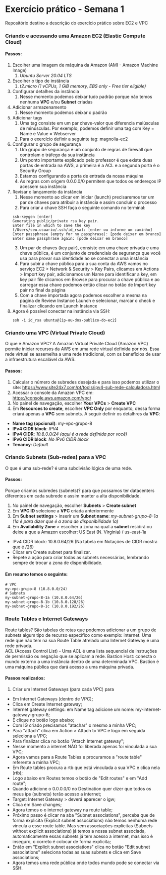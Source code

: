 # Exercício prático - Semana 1
Repositório destino a descrição do exercício prático sobre EC2 e VPC

### Criando e acessando uma Amazon EC2 (Elastic Compute Cloud)
#### Passos:
1. Escolher uma imagem de máquina da Amazon (AMI - Amazon Machine Image)   
    1. _Ubuntu Server 20.04 LTS_
2. Escolher o tipo de instância   
    1. _t2.micro (1 vCPUs, 1 GiB memory, EBS only - Free tier eligible)_
3. Configurar detalhes da instância   
    1. Nesse momento podemos deixar tudo padrão porque não temos nenhuma **VPC** e/ou **Subnet** criadas
4. Adicionar armazenamento   
    1. Nesse momento podemos deixar o padrão
5. Adicionar tags   
    1. Uma tag consiste em um par chave-valor que diferencia maiúsculas de minúsculas. Por exemplo, podemos definir uma tag com Key = Name e Value = Webserver   
    2. Para o exercício definir a seguinte tag: magnolia-ec2
6. Configurar o grupo de segurança   
    1. Um grupo de segurança é um conjunto de regras de firewall que controlam o tráfego da sua instância   
    2. Um ponto importante explicado pelo professor é que existe duas portas de entrada na AWS, a primeira é a ACL e a segunda porta é o Security Group   
    3. Estamos configurando a porta de entrada da nossa máquina   
    4. As regras com origem 0.0.0.0/0 permitem que todos os endereços IP acessem sua instância   
7. Revisar o lançamento da instância   
    1. Nesse momento ao clicar em iniciar (launch) precisaremos ter um par de chaves para atribuir a instância e assim concluir o processo   
    2. Para criar a chave SSH faça o seguinte comando no terminal:
    ```
    ssh-keygen [enter]
    Generating public/private rsa key pair.
    Enter file in which to save the key (/Users/seu.usuario/.ssh/id_rsa): [enter ou informe um caminho]
    Enter passphrase (empty for no passphrase): [pode deixar em branco]
    Enter same passphrase again: [pode deixar em branco]
    ```    
    3. Um par de chaves (key pair), consiste em uma chave privada e uma chave pública, é um conjunto de credenciais de segurança que você usa para provar sua identidade ao se conectar a uma instância   
    4. Para subir a chave pública para a sua conta da AWS vamos no serviço EC2 > Network & Security > Key Pairs, clicamos em Actions > Import key pair, adicionamos um Name para identificar a key, em key pair file clicamos em Browse para procurar a chave pública e ao carregar essa chave podemos então clicar no botão de Import key pair no final da página   
    5. Com a chave importada agora podemos escolher a mesma na página de Review Instance Launch e selecionar, marcar o check e finalizar clicando em Launch Instance   
8. Agora é possível conectar na instância via SSH:
    ```
    ssh -i id_rsa ubuntu@[ip-ou-dns-publico-do-ec2]   
    ```
### Criando uma VPC (Virtual Private Cloud)
O que é Amazon VPC? A Amazon Virtual Private Cloud (Amazon VPC) permite iniciar recursos da AWS em uma rede virtual definida por nós. Essa rede virtual se assemelha a uma rede tradicional, com os benefícios de usar a infraestrutura escalável da AWS.
#### Passos:
1. Calcular o número de subredes desejada e para isso podemos utilizar o site: <https://www.site24x7.com/pt/tools/ipv4-sub-rede-calculadora.html>
2. Acessar o console da Amazon VPC em: <https://console.aws.amazon.com/vpc/>   
3. No painel de navegação, escolher **Your VPCs** > **Create VPC**
4. Em  **Resources to create**, escolher **VPC Only** por enquanto, dessa forma criará apenas a **VPC** sem subnets. A seguir definir os detalhres da **VPC**:
- **Name tag (opcional)**: my-vpc-grupo-8
- **IPv4 CIDR block**: _IPV4_
- **IPv4 CIDR**: _10.8.0.0/24 (aqui é a rede definida por você)_
- **IPv6 CIDR block**: _No IPv6 CIDR block_
- **Tenancy**: _Default_   

### Criando Subnets (Sub-redes) para a VPC
O que é uma sub-rede? é uma subdivisão lógica de uma rede.
#### Passos:
Porque criamos subredes (subnets)? para que possamos ter datacenters diferentes em cada subrede e assim manter a alta disponibilidade.
1. No painel de navegação, escolher **Subnets** > **Create subnet**
2. Em **VPC ID** selecione a **VPC** criada anteriormente
3. Em **Subnet settings** > inserir um **Subnet name**: _my-subnet-grupo-8-1a (1a é para dizer que é a zona de disponibilidade 1a)_
4. Em **Availability Zone** > escolher a zona na qual a **subnet** residirá ou deixe a que a Amazon escolher: US East (N. Virginia) / us-east-1a
- IPv4 CIDR block: 10.8.0.64/26 (Na tabela em Notações de CIDR mostra que é /26)
- Clicar em Create subnet para finalizar.
- Repete a ação para criar todas as subnets necessárias, lembrando sempre de trocar a zona de disponibilidade.   

#### Em resumo temos o seguinte:
```
# VPC
my-vpc-grupo-8 (10.8.0.0/24)
# Subnets
my-subnet-grupo-8-1a (10.8.0.64/26)
my-subnet-grupo-8-1b (10.8.0.128/26)
my-subnet-grupo-8-1c (10.8.0.192/26)
```

### Route Tables e Internet Gateways
Route tables? São tabelas de rotas que podemos adicionar a um grupo de subnets algum tipo de recurso específico como exemplo: internet. Uma rede que não tem na sua Route Table atrelado uma Internet Gateway é uma rede privada.   
ACL (Access Control List) - Uma ACL é uma lista sequencial de instruções de permissão ou negação que se aplicam a rede.
Bastion Host: conecta o mundo externo a uma instância dentro de uma determinada VPC. Bastion é uma máquina pública que dará acesso a uma máquina privada.
#### Passos realizados:
1. Criar um Internet Gateways (para cada VPC) para
- Em Internet Gateways (dentro de VPC);
- Clica em Create Internet gateway;
- Internet gateway settings: em Name tag adicione um nome: my-internet-gateway-grupo-8;
- E clique no botão logo abaixo;
- Com IG criado precisamos "atachar" o mesmo a minha VPC;
- Para "attach" clica em Action > Attach to VPC e logo em seguida seleciona a VPC;
- Para finalizar clica no botão "Attach Internet gateway";
- Nesse momento a internet NÃO foi liberada apenas foi vinculada a sua VPC;
- Agora vamos para a Route Tables e procuramos a "route table" referente a minha VPC;
- Em Route tables procura a rtb que está vinculada a sua VPC e clica nela (rtb);
- Logo abaixo em Routes temos o botão de "Edit routes" e em "Add route";
- Quando adicione o 0.0.0.0/0 no Destination quer dizer que todos os meus ips (subnets) terão acesso a internet;
- Target: Internet Gateway > deverá aparecer o igw;
- Clica em Save changes;
- Agora temos o o internet gateway na route table;
- Próximo passo é clicar na aba "Subnet associations", perceba que de forma explicita (Explicit subnet associations) não temos nenhuma rede vincula a esse route table. Mas sem associações explicitas (Subnets without explicit associations) já temos a nossa subnet associada, automaticamente essas subnets já tem acesso a internet, mas isso é inseguro, o correto é colocar de forma explicita;
- Então em "Explicit subnet associations" clica no botão "Edit subnet associations" seleciona todas as suas subnets e clica em Save associations;
- Agora temos uma rede pública onde todos mundo pode se conectar via SSH.
